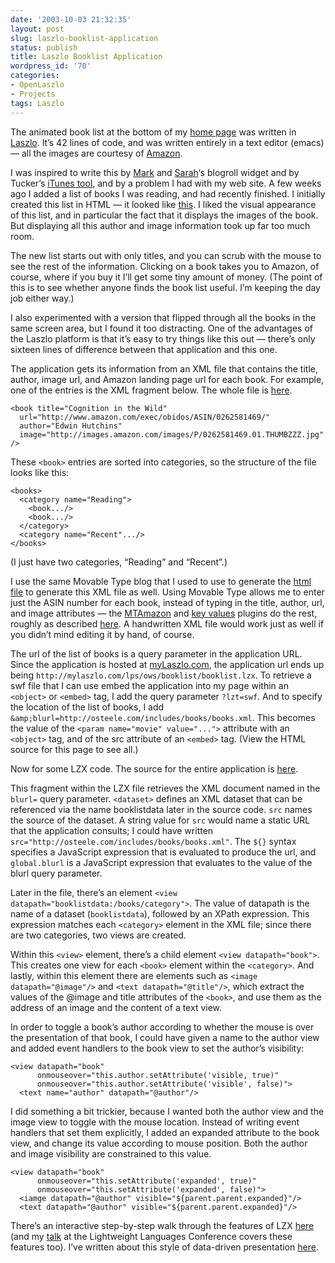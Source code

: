 ```yaml
---
date: '2003-10-03 21:32:35'
layout: post
slug: laszlo-booklist-application
status: publish
title: Laszlo Booklist Application
wordpress_id: '70'
categories:
- OpenLaszlo
- Projects
tags: Laszlo
---
```


The animated book list at the bottom of my [home page](http://osteele.com/) was written in [Laszlo](http://www.laszlosystems.com/). It’s 42 lines of code, and was written entirely in a text editor (emacs) — all the images are courtesy of [Amazon](http://www.amazon.com/).

I was inspired to write this by [Mark](http://drdreff.blogspot.com/) and [Sarah](http://www.ultrasaurus.com/sarahblog/archives/000079.html)‘s blogroll widget and by Tucker’s [iTunes tool](http://www.ultrasaurus.com/sarahblog/archives/000079.html), and by a problem I had with my web site. A few weeks ago I added a list of books I was reading, and had recently finished. I initially created this list in HTML — it looked like [this](http://www.osteele.com/includes/books/index.html). I liked the visual appearance of this list, and in particular the fact that it displays the images of the book. But displaying all this author and image information took up far too much room.

The new list starts out with only titles, and you can scrub with the mouse to see the rest of the information. Clicking on a book takes you to Amazon, of course, where if you buy it I’ll get some tiny amount of money. (The point of this is to see whether anyone finds the book list useful. I’m keeping the day job either way.)

I also experimented with a version that flipped through all the books in the same screen area, but I found it too distracting. One of the advantages of the Laszlo platform is that it’s easy to try things like this out — there’s only sixteen lines of difference between that application and this one.

The application gets its information from an XML file that contains the title, author, image url, and Amazon landing page url for each book. For example, one of the entries is the XML fragment below. The whole file is [here](http://osteele.com/includes/books/index.xml).

    <book title="Cognition in the Wild"
      url="http://www.amazon.com/exec/obidos/ASIN/0262581469/"
      author="Edwin Hutchins"
      image="http://images.amazon.com/images/P/0262581469.01.THUMBZZZ.jpg" />

These `<book>` entries are sorted into categories, so the structure of the file looks like this:

    <books>
      <category name="Reading">
        <book.../>
        <book.../>
      </category>
      <category name="Recent".../>
    </books>

(I just have two categories, “Reading” and “Recent”.)

I use the same Movable Type blog that I used to use to generate the [html file](http://osteele.com/includes/books/index.html) to generate this XML file as well. Using Movable Type allows me to enter just the ASIN number for each book, instead of typing in the title, author, url, and image attributes — the [MTAmazon](http://mtamazon.sourceforge.net/) and [key values](http://www.bradchoate.com/past/keyvalues.php) plugins do the rest, roughly as described [here](http://www.bradchoate.com/past/000899.php). A handwritten XML file would work just as well if you didn’t mind editing it by hand, of course.

The url of the list of books is a query parameter in the application URL. Since the application is hosted at [myLaszlo.com](http://mylaszlo.com/), the application url ends up being `http://mylaszlo.com/lps/ows/booklist/booklist.lzx`. To retrieve a swf file that I can use embed the application into my page within an `<object>` or `<embed>` tag, I add the query parameter `?lzt=swf`. And to specify the location of the list of books, I add `&amp;blurl=http://osteele.com/includes/books/books.xml`. This becomes the value of the `<param name="movie" value="...">` attribute with an `<object>` tag, and of the src attribute of an `<embed>` tag. (View the HTML source for this page to see all.)

Now for some LZX code. The source for the entire application is [here](http://mylaszlo.com/lps/ows/booklist/booklist.lzx?lzt=source).

  <dataset name="booklistdata" src="$once{global.blurl}"
           type="http" autorequest="true"/>

This fragment within the LZX file retrieves the XML document named in the `blurl=` query parameter. `<dataset>` defines an XML dataset that can be referenced via the name booklistdata later in the source code. `src` names the source of the dataset. A string value for `src` would name a static URL that the application consults; I could have written `src="http://osteele.com/includes/books/books.xml"`. The `${}` syntax specifies a JavaScript expression that is evaluated to produce the url, and `global.blurl` is a JavaScript expression that evaluates to the value of the blurl query parameter.

Later in the file, there’s an element `<view datapath="booklistdata:/books/category">`. The value of datapath is the name of a dataset (`booklistdata`), followed by an XPath expression. This expression matches each `<category>` element in the XML file; since there are two categories, two views are created.

Within this `<view>` element, there’s a child element `<view datapath="book">`. This creates one view for each `<book>` element within the `<category>`. And lastly, within this element there are elements such as `<image datapath="@image"/>` and `<text datapath="@title"/>`, which extract the values of the @image and title attributes of the `<book>`, and use them as the address of an image and the content of a text view.

In order to toggle a book’s author according to whether the mouse is over the presentation of that book, I could have given a name to the author view and added event handlers to the book view to set the author’s visibility:

    <view datapath="book"
          onmouseover="this.author.setAttribute('visible, true)"
          onmouseover="this.author.setAttribute('visible', false)">
      <text name="author" datapath="@author"/>

I did something a bit trickier, because I wanted both the author view and the image view to toggle with the mouse location. Instead of writing event handlers that set them explicitly, I added an expanded attribute to the book view, and change its value according to mouse position. Both the author and image visibility are constrained to this value.

    <view datapath="book"
          onmouseover="this.setAttribute('expanded', true)"
          onmouseover="this.setAttribute('expanded', false)">
      <iamge datapath="@author" visible="${parent.parent.expanded}"/>
      <text datapath="@author" visible="${parent.parent.expanded}"/>

There’s an interactive step-by-step walk through the features of LZX [here](http://laszlosystems.com/lps/lzxplorer2/lzxplorer.htm) (and my [talk](http://ll2.ai.mit.edu/) at the Lightweight Languages Conference covers these features too). I’ve written about this style of data-driven presentation [here](http://www.osteele.com/archives/2003/08/rethinking_mvc.html).